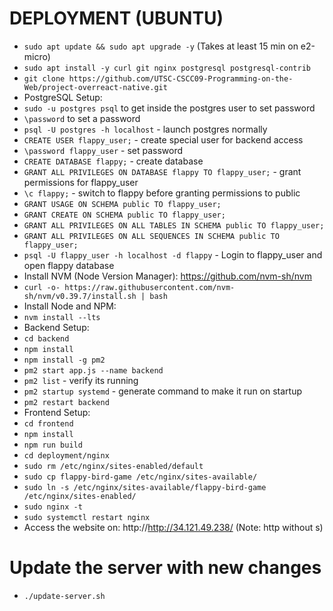 # DEPLOYMENT (UBUNTU)

- `sudo apt update && sudo apt upgrade -y` (Takes at least 15 min on e2-micro)
- `sudo apt install -y curl git nginx postgresql postgresql-contrib`
- `git clone https://github.com/UTSC-CSCC09-Programming-on-the-Web/project-overreact-native.git`
- PostgreSQL Setup:
- `sudo -u postgres psql` to get inside the postgres user to set password
- `\password` to set a password
- `psql -U postgres -h localhost` - launch postgres normally
- `CREATE USER flappy_user;` - create special user for backend access
- `\password flappy_user` - set password
- `CREATE DATABASE flappy;` - create database
- `GRANT ALL PRIVILEGES ON DATABASE flappy TO flappy_user;` - grant permissions for flappy_user
- `\c flappy;` - switch to flappy before granting permissions to public
- `GRANT USAGE ON SCHEMA public TO flappy_user;`
- `GRANT CREATE ON SCHEMA public TO flappy_user;`
- `GRANT ALL PRIVILEGES ON ALL TABLES IN SCHEMA public TO flappy_user;`
- `GRANT ALL PRIVILEGES ON ALL SEQUENCES IN SCHEMA public TO flappy_user;`
- `psql -U flappy_user -h localhost -d flappy` - Login to flappy_user and open flappy database
- Install NVM (Node Version Manager): https://github.com/nvm-sh/nvm
- `curl -o- https://raw.githubusercontent.com/nvm-sh/nvm/v0.39.7/install.sh | bash`
- Install Node and NPM:
- `nvm install --lts`
- Backend Setup:
- `cd backend`
- `npm install`
- `npm install -g pm2`
- `pm2 start app.js --name backend`
- `pm2 list` - verify its running
- `pm2 startup systemd` - generate command to make it run on startup
- `pm2 restart backend`
- Frontend Setup:
- `cd frontend`
- `npm install`
- `npm run build`
- `cd deployment/nginx`
- `sudo rm /etc/nginx/sites-enabled/default`
- `sudo cp flappy-bird-game /etc/nginx/sites-available/`
- `sudo ln -s /etc/nginx/sites-available/flappy-bird-game /etc/nginx/sites-enabled/`
- `sudo nginx -t`
- `sudo systemctl restart nginx`
- Access the website on: http://http://34.121.49.238/ (Note: http without s)

# Update the server with new changes
- `./update-server.sh`